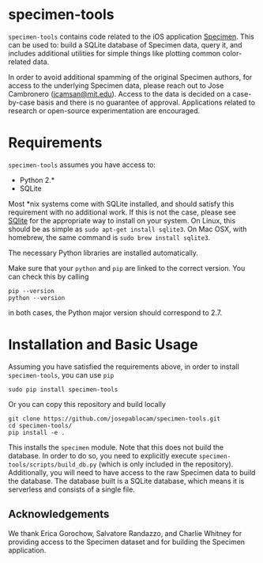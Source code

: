 # specimen-tools

`specimen-tools` contains code related to the iOS application 
[Specimen](https://itunes.apple.com/us/app/specimen-a-game-about-color/).
This can be used to: build a SQLite database of Specimen data, query it, and
includes additional utilities for simple things like plotting common
color-related data.

In order to avoid additional spamming of the original Specimen authors, 
for access to the underlying Specimen data, please reach out to 
Jose Cambronero (jcamsan@mit.edu). Access to the data is decided on a
case-by-case basis and there is no guarantee of approval. Applications
related to research or open-source experimentation are encouraged.

# Requirements
`specimen-tools` assumes you have access to:

* Python 2.*
* SQLite

Most *nix systems come with SQLite installed, and should satisfy this
requirement with no additional work. If this is not the case, please
see [SQlite](https://sqlite.org/) for the appropriate way to install 
on your system. On Linux, this should be as simple as
`sudo apt-get install sqlite3`. On Mac OSX, with homebrew,
the same command is `sudo brew install sqlite3`.

The necessary Python libraries are installed automatically.

Make sure that your `python` and `pip` are linked to the correct
version. You can check this by calling

```
pip --version
python --version
```

in both cases, the Python major version should correspond to 2.7.


# Installation and Basic Usage
Assuming you have satisfied the requirements above,
in order to install `specimen-tools`, you can use `pip`

```
sudo pip install specimen-tools
```

Or you can copy this repository and build locally

```
git clone https://github.com/josepablocam/specimen-tools.git
cd specimen-tools/
pip install -e .
```

This installs the `specimen` module. Note that this does not build
the database. In order to do so, you need to explicitly execute
`specimen-tools/scripts/build_db.py` (which is only included
in the repository). Additionally, you will need to have access
to the raw Specimen data to build the database. The database
built is a SQLite database, which means it is serverless and
consists of a single file.


## Acknowledgements
We thank Erica Gorochow, Salvatore Randazzo, and Charlie Whitney
for providing access to the Specimen dataset and for building
the Specimen application.
